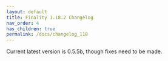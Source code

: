 ```yaml
---
layout: default
title: Finality 1.18.2 Changelog
nav_order: 4
has_children: true
permalink: /docs/changelog_118
---
```

Current latest version is 0.5.5b, though fixes need to be made.